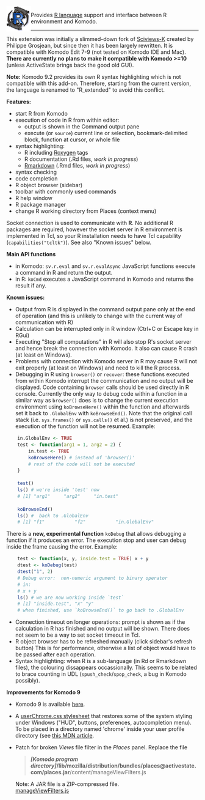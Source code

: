
<img align="left" src="img/logo1.png" alt="KomodoR logo" style="float: left" />

Provides [R language](https://www.r-project.org/) support and interface between 
R environment and Komodo. 

***

This extension was initially a slimmed-down fork of
[Sciviews-K](http://komodoide.com/packages/addons/sciviews-r/) created by 
Philippe Grosjean, but since then it has been largely rewritten. 
It is compatible with Komodo Edit 7-9 (not tested on Komodo IDE and Mac).
__There are currently no plans to make it compatible with Komodo >=10__ (unless 
ActiveState brings back the good old GUI).

**Note:** Komodo 9.2 provides its own R syntax highlighting which is not compatible 
with this add-on. Therefore, starting from the current version, the language is 
renamed to "R_extended" to avoid this conflict.


**Features:**

* start R from Komodo
* execution of code in R from within editor:
  + output is shown in the Command output pane  
  + execute (or `source`) current line or selection, bookmark-delimited 
   block, function at cursor, or whole file 
* syntax highlighting:
  + R including [Roxygen](http://roxygen.org/) tags
  + R documentation (.Rd files, *work in progress*)
  + [Rmarkdown](https://cran.r-project.org/package=rmarkdown) 
    (.Rmd files, *work in progress*)
* syntax checking
* code completion
* R object browser (sidebar)
* toolbar with commonly used commands
* R help window
* R package manager
* change R working directory from Places (context menu)

Socket connection is used to communicate with **R**. No additional R 
packages are required, however the socket server in R environment is implemented
in Tcl, so your R installation needs to have Tcl capability 
(`capabilities("tcltk")`). See also "Known issues" below.


**Main API functions**

*  in Komodo: `sv.r.eval` and `sv.r.evalAsync` JavaScript functions execute a 
   command in R and return the output.
*  in R: `koCmd` executes a JavaScript command in Komodo and returns the result 
   if any.


**Known issues:**

* Output from R is displayed in the command output pane only at the end of 
  operation (and this is unlikely to change with the current way of 
  communication with R)
* Calculation can be interrupted only in R window (Ctrl+C or Escape key in RGui)
* Executing "Stop all computations" in R will also stop R's socket server and hence
  break the connection with Komodo. It also can cause R crash (at least on Windows).
* Problems with connection with Komodo server in R may cause R will not exit 
  properly (at least on Windows) and need to kill the R process.
* Debugging in R using `browser()` or `recover`: these functions executed
  from within Komodo interrupt the communication and no output will be 
  displayed. Code containing `browser` calls should be used directly 
  in R console. Currently the only way to debug code within a function in a 
  similar way as `browser()` does is to change the current execution environment
  using `koBrowseHere()` within the function and afterwards set it back 
  to `.GlobalEnv` with `koBrowseEnd()`. Note that the original call stack (i.e. 
  `sys.frames()` or `sys.calls()` et al.) is not preserved, and the execution
  of the function will not be resumed.
  Example:

```r
    in.GlobalEnv <- TRUE
    test <- function(arg1 = 1, arg2 = 2) {
        in.test <- TRUE
        koBrowseHere() # instead of 'browser()'
		# rest of the code will not be executed
    }

    test()
    ls() # we're inside 'test' now
    # [1] "arg1"     "arg2"     "in.test"
    
    koBrowseEnd()
    ls() #  back to .GlobalEnv
    # [1] "f1"           "f2"           "in.GlobalEnv"
```
  There is a __new, experimental function__ `koDebug` that allows debugging a function if it 
  produces an error. The execution stop and user can debug inside the frame causing the error.
  Example:
  
```r
    test <- function(x, y, inside.test = TRUE) x + y 
    dtest <- koDebug(test)
    dtest("1", 2)
    # Debug error:  non-numeric argument to binary operator
    # in: 
    # x + y
    ls() # we are now working inside `test`
    # [1] "inside.test", "x" "y"
    # when finished, use `koBrowseEnd()` to go back to .GlobalEnv
```

* Connection timeout on longer operations: prompt is shown as if the calculation in R 
  has finished and no output will be shown. There does not seem to be a way to set 
  socket timeout in Tcl.
* R object browser has to be refreshed manually (click sidebar's refresh button)
  This is for performance, otherwise a list of object would have to be passed 
  after each operation.
* Syntax highlighting: when R is a sub-language (in Rd or Rmarkdown files), the 
  colouring dissappears occassionally. This seems to be related to brace 
  counting in UDL (`spush_check`/`spop_check`, a bug in Komodo possibly).


**Improvements for Komodo 9**

* Komodo 9 is available [here](http://downloads.activestate.com/Komodo/releases/9.3.2/).

* A [userChrome.css stylesheet](userChrome.css) that restores some of the system 
  styling under Windows ("HUD", buttons, preferences, autocompletion menu). To be
  placed in a directory named 'chrome' inside your user profile directory
  (see [this MDN article](https://developer.mozilla.org/en-US/docs/Mozilla/Tech/XUL/Tutorial/Modifying_the_Default_Skin).

* Patch for broken *Views* file filter in the *Places* panel. Replace the file  
  > **_\[Komodo program directory\]_/lib/mozilla/distribution/bundles/places\@activestate\.com/places\.jar**/content/manageViewFilters.js
  
  Note: A JAR file is a ZIP-compressed file.  
  [manageViewFilters.js](manageViewFilters.js)

